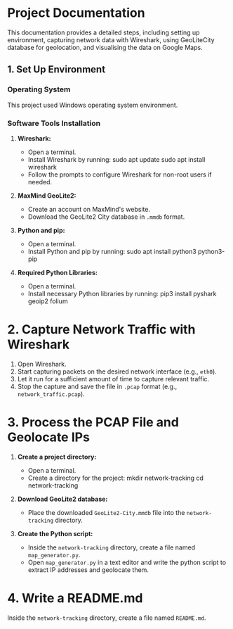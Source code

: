 # Project Documentation

This documentation provides a detailed steps, including setting up environment, capturing network data with Wireshark, using GeoLiteCity database for geolocation, and visualising the data on Google Maps. 

## 1. Set Up Environment

### Operating System

This project used Windows operating system environment.

### Software Tools Installation

1. **Wireshark:**
   - Open a terminal.
   - Install Wireshark by running:
     sudo apt update
     sudo apt install wireshark
   - Follow the prompts to configure Wireshark for non-root users if needed.

2. **MaxMind GeoLite2:**
   - Create an account on MaxMind's website.
   - Download the GeoLite2 City database in `.mmdb` format.

3. **Python and pip:**
   - Open a terminal.
   - Install Python and pip by running:
     sudo apt install python3 python3-pip

4. **Required Python Libraries:**
   - Open a terminal.
   - Install necessary Python libraries by running:
     pip3 install pyshark geoip2 folium

# 2. Capture Network Traffic with Wireshark

1. Open Wireshark.
2. Start capturing packets on the desired network interface (e.g., `eth0`).
3. Let it run for a sufficient amount of time to capture relevant traffic.
4. Stop the capture and save the file in `.pcap` format (e.g., `network_traffic.pcap`).

# 3. Process the PCAP File and Geolocate IPs

1. **Create a project directory:**
   - Open a terminal.
   - Create a directory for the project:
     mkdir network-tracking
     cd network-tracking

2. **Download GeoLite2 database:**
   - Place the downloaded `GeoLite2-City.mmdb` file into the `network-tracking` directory.

3. **Create the Python script:**
   - Inside the `network-tracking` directory, create a file named `map_generator.py`.
   - Open `map_generator.py` in a text editor and write the python script to extract IP addresses and geolocate them.
   
# 4. Write a README.md

Inside the `network-tracking` directory, create a file named `README.md`.
